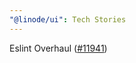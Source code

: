 ```yaml
---
"@linode/ui": Tech Stories
---
```


Eslint Overhaul ([#11941](https://github.com/linode/manager/pull/11941))
